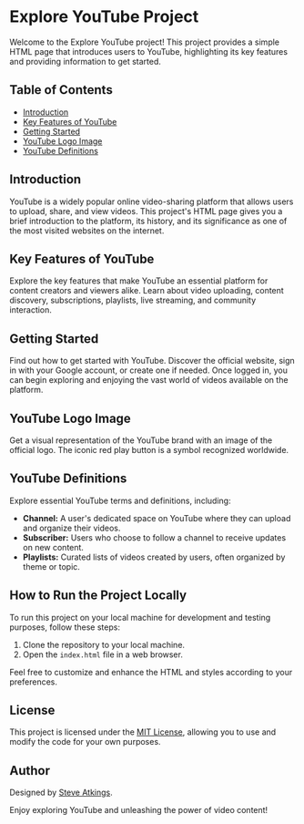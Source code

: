 # Explore YouTube Project

Welcome to the Explore YouTube project! This project provides a simple HTML page that introduces users to YouTube, highlighting its key features and providing information to get started.

## Table of Contents
- [Introduction](#introduction)
- [Key Features of YouTube](#features)
- [Getting Started](#getting-started)
- [YouTube Logo Image](#youtube-image)
- [YouTube Definitions](#definitions)

## Introduction
YouTube is a widely popular online video-sharing platform that allows users to upload, share, and view videos. This project's HTML page gives you a brief introduction to the platform, its history, and its significance as one of the most visited websites on the internet.

## Key Features of YouTube
Explore the key features that make YouTube an essential platform for content creators and viewers alike. Learn about video uploading, content discovery, subscriptions, playlists, live streaming, and community interaction.

## Getting Started
Find out how to get started with YouTube. Discover the official website, sign in with your Google account, or create one if needed. Once logged in, you can begin exploring and enjoying the vast world of videos available on the platform.

## YouTube Logo Image
Get a visual representation of the YouTube brand with an image of the official logo. The iconic red play button is a symbol recognized worldwide.

## YouTube Definitions
Explore essential YouTube terms and definitions, including:
- **Channel:** A user's dedicated space on YouTube where they can upload and organize their videos.
- **Subscriber:** Users who choose to follow a channel to receive updates on new content.
- **Playlists:** Curated lists of videos created by users, often organized by theme or topic.

## How to Run the Project Locally
To run this project on your local machine for development and testing purposes, follow these steps:
1. Clone the repository to your local machine.
2. Open the `index.html` file in a web browser.

Feel free to customize and enhance the HTML and styles according to your preferences.

## License
This project is licensed under the [MIT License](LICENSE), allowing you to use and modify the code for your own purposes.

## Author
Designed by [Steve Atkings](https://github.com/Musyoka2020-eng).

Enjoy exploring YouTube and unleashing the power of video content!
